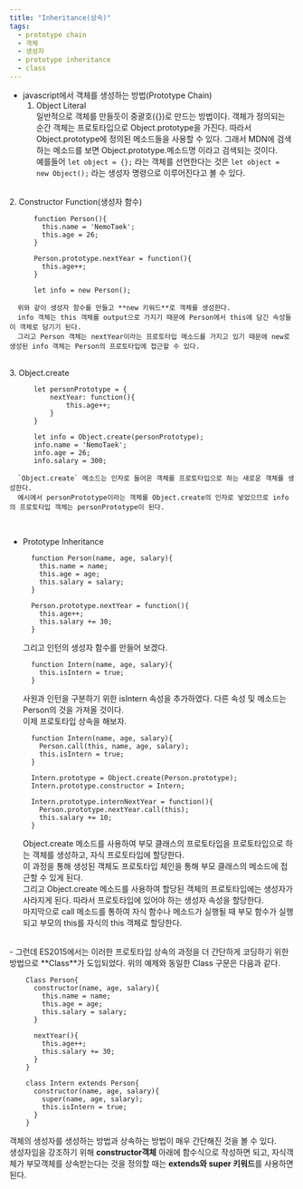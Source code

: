 ```yaml
---
title: "Inheritance(상속)"
tags:
  - prototype chain
  - 객체
  - 생성자
  - prototype inheritance
  - class
---
```


- javascript에서 객체를 생성하는 방법(Prototype Chain)  
  1. Object Literal  
    일반적으로 객체를 만들듯이 중괄호({})로 만드는 방법이다. 객체가 정의되는 순간 객체는 프로토타입으로 Object.prototype을 가진다. 따라서 Object.prototype에 정의된 메소드들을 사용할 수 있다. 그래서 MDN에 검색하는 메소드를 보면 Object.prototype.메소드명 이라고 검색되는 것이다.  
    예를들어 `let object = {};` 라는 객체를 선언한다는 것은 `let object = new Object();` 라는 생성자 명령으로 이루어진다고 볼 수 있다.  
<br>
  2. Constructor Function(생성자 함수)

		  function Person(){
            this.name = 'NemoTaek';
            this.age = 26;
		  }
		
		  Person.prototype.nextYear = function(){
            this.age++;
		  }
		
		  let info = new Person();
		
      위와 같이 생성자 함수를 만들고 **new 키워드**로 객체를 생성한다.  
      info 객체는 this 객체를 output으로 가지기 때문에 Person에서 this에 담긴 속성들이 객체로 담기기 된다.  
      그리고 Person 객체는 nextYear이라는 프로토타입 메소드를 가지고 있기 때문에 new로 생성된 info 객체는 Person의 프로토타입에 접근할 수 있다.  
<br>
  3. Object.create
  
          let personPrototype = {
              nextYear: function(){
                  this.age++;
              }
          }

          let info = Object.create(personPrototype);
          info.name = 'NemoTaek';
          info.age = 26;
          info.salary = 300;
        
      `Object.create` 메소드는 인자로 들어온 객체를 프로토타입으로 하는 새로운 객체를 생성한다.  
      예시에서 personPrototype이라는 객체를 Object.create의 인자로 넣었으므로 info의 프로토타입 객체는 personPrototype이 된다.  
<br>

- Prototype Inheritance  

        function Person(name, age, salary){
          this.name = name;
          this.age = age;
          this.salary = salary;
        }

        Person.prototype.nextYear = function(){
          this.age++;
          this.salary += 30;
        }

  그리고 인턴의 생성자 함수를 만들어 보겠다.  

        function Intern(name, age, salary){
          this.isIntern = true;
        }

  사원과 인턴을 구분하기 위한 isIntern 속성을 추가하였다. 다른 속성 및 메소드는 Person의 것을 가져올 것이다.  
  이제 프로토타입 상속을 해보자.  

        function Intern(name, age, salary){
          Person.call(this, name, age, salary);
          this.isIntern = true;
        }

        Intern.prototype = Object.create(Person.prototype);
        Intern.prototype.constructor = Intern;
        
        Intern.prototype.internNextYear = function(){
          Person.prototype.nextYear.call(this);
          this.salary += 10;
        }

  Object.create 메소드를 사용하여 부모 클래스의 프로토타입을 프로토타입으로 하는 객체를 생성하고, 자식 프로토타입에 할당한다.  
  이 과정을 통해 생성된 객체도 프로토타입 체인을 통해 부모 클래스의 메소드에 접근할 수 있게 된다.  
  그리고 Object.create 메소드를 사용하여 할당된 객체의 프로토타입에는 생성자가 사라지게 된다. 따라서 프로토타입에 있어야 하는 생성자 속성을 할당한다.  
  마지막으로 call 메소드를 통하여 자식 함수나 메소드가 실행될 때 부모 함수가 실행되고 부모의 this를 자식의 this 객체로 할당한다.  

<br>
- 그런데 ES2015에서는 이러한 프로토타입 상속의 과정을 더 간단하게 코딩하기 위한 방법으로 **Class**가 도입되었다. 위의 예제와 동일한 Class 구문은 다음과 같다.  

        Class Person{
          constructor(name, age, salary){
            this.name = name;
            this.age = age;
            this.salary = salary;
          }

          nextYear(){
            this.age++;
            this.salary += 30;
          }
        }

        class Intern extends Person{
          constructor(name, age, salary){
            super(name, age, salary);
            this.isIntern = true;
          }
        }

  객체의 생성자를 생성하는 방법과 상속하는 방법이 매우 간단해진 것을 볼 수 있다.  
  생성자임을 강조하기 위해 **constructor객체** 아래에 함수식으로 작성하면 되고, 자식객체가 부모객체를 상속받는다는 것을 정의할 때는 **extends와 super 키워드**를 사용하면 된다.  
